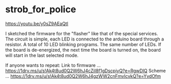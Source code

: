 # strob_for_police
https://youtu.be/y0sZ9AEaQtI

I sketched the firmware for the "flasher" like that of the special services.
The circuit is simple, each LED is connected to the arduino board through a resistor.
A total of 10 LED blinking programs. The same number of LEDs.
If the board is de-energized, the next time the board is turned on, the board will start in the last selected mode.

If anyone wants to repeat:
Link to firmware ... https://1drv.ms/u/s!Ak4t8ud0Q2W6hJ4cZiI8f1gDscpjyQ?e=RgwDlQ
Scheme ... https://1drv.ms/u/s!Ak4t8ud0Q2W6hJ4gzWW2cnFmvIcvkQ?e=YvdOfm

